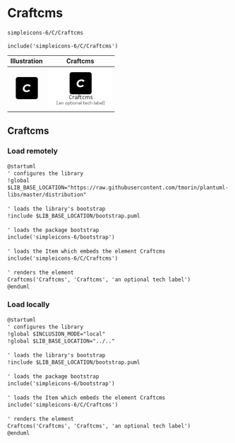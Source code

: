 # Craftcms


```text
simpleicons-6/C/Craftcms
```

```text
include('simpleicons-6/C/Craftcms')
```



| Illustration | Craftcms |
| :---: | :---: |
| ![illustration for Illustration](../../simpleicons-6/C/Craftcms.png) | ![illustration for Craftcms](../../simpleicons-6/C/Craftcms.Local.png) |




## Craftcms

### Load remotely
```plantuml
@startuml
' configures the library
!global $LIB_BASE_LOCATION="https://raw.githubusercontent.com/tmorin/plantuml-libs/master/distribution"

' loads the library's bootstrap
!include $LIB_BASE_LOCATION/bootstrap.puml

' loads the package bootstrap
include('simpleicons-6/bootstrap')

' loads the Item which embeds the element Craftcms
include('simpleicons-6/C/Craftcms')

' renders the element
Craftcms('Craftcms', 'Craftcms', 'an optional tech label')
@enduml
```

### Load locally
```plantuml
@startuml
' configures the library
!global $INCLUSION_MODE="local"
!global $LIB_BASE_LOCATION="../.."

' loads the library's bootstrap
!include $LIB_BASE_LOCATION/bootstrap.puml

' loads the package bootstrap
include('simpleicons-6/bootstrap')

' loads the Item which embeds the element Craftcms
include('simpleicons-6/C/Craftcms')

' renders the element
Craftcms('Craftcms', 'Craftcms', 'an optional tech label')
@enduml
```

